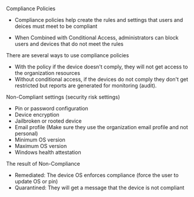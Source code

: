 Compliance Policies

- Compliance policies help create the rules and settings that users and deices must meet to be compliant

- When Combined with Conditional Access, administrators can block users and devices that do not meet the rules

There are several ways to use compliance policies

- With the policy if the device doesn't comply, they will not get access to the organization resources
- Without conditional access, if the devices do not comply they don't get restricted but reports are generated for monitoring (audit).

Non-Compliant settings (security risk settings)

- Pin or password configuration
- Device encryption
- Jailbroken or rooted device
- Email profile (Make sure they use the organization email profile and not personal)
- Minimum OS version
- Maximum OS version
- Windows health attestation

The result of Non-Compliance

- Remediated: The device OS enforces compliance (force the user to update OS or pin)
- Quarantined: They will get a message that the device is not compliant
